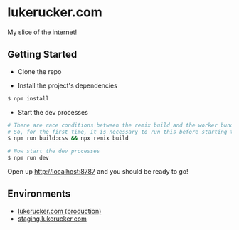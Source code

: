 # lukerucker.com

My slice of the internet!

## Getting Started

- Clone the repo

- Install the project's dependencies

```sh
$ npm install
```

- Start the dev processes

```sh
# There are race conditions between the remix build and the worker bundle command.
# So, for the first time, it is necessary to run this before starting the dev processes.
$ npm run build:css && npx remix build

# Now start the dev processes
$ npm run dev
```

Open up [http://localhost:8787](http://localhost:8787) and you should be ready to go!

## Environments

- [lukerucker.com (production)](lukerucker.com)
- [staging.lukerucker.com](staging.lukerucker.com)
